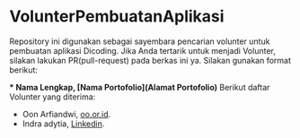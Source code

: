 # VolunterPembuatanAplikasi
Repository ini digunakan sebagai sayembara pencarian volunter untuk pembuatan aplikasi Dicoding. Jika Anda tertarik untuk menjadi Volunter, silakan lakukan PR(pull-request) pada berkas ini ya. Silakan gunakan format berikut:

**\* Nama Lengkap, [Nama Portofolio](Alamat Portofolio)**
Berikut daftar Volunter yang diterima:
* Oon Arfiandwi, [oo.or.id](https://oo.or.id).
* Indra adytia, [Linkedin](https://www.linkedin.com/in/indraaadytia/).

